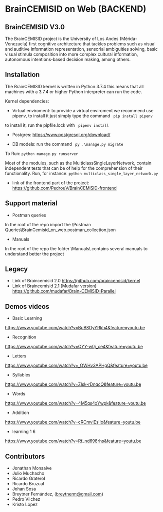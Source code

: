 # BrainCEMISID on Web (BACKEND)

## BrainCEMISID V3.0
The BrainCEMISID project is the University of Los Andes (Mérida-Venezuela) first cognitive architecture that tackles problems such as visual and auditive
 information representation, sensorial ambiguities solving, basic visual stimula composition into more complex cultural
 information, autonomous intentions-based decision making, among others.

## Installation

The BrainCEMISID kernel is written in Python 3.7.4 this means that all machines with a 3.7.4 or higher Python interpreter can run the code.

Kernel dependencies:

* Virtual enviroment: to provide a virtual enviroment we recommend use pipenv, to install it just simply type the command ``` pip install pipenv```


to install it, run the pipfile.lock with ``` pipenv install```

* Postgres:
https://www.postgresql.org/download/

* DB models: run the command ``` py .\manage.py migrate```


To Run:
```python manage.py runserver```

Most of the modules, such as the MulticlassSingleLayerNetwork, contain independent tests that can be of help for the
comprehension of their functionality. Run, for instance:
 ```python multiclass_single_layer_network.py```

* link of the frontend part of the project:
https://github.com/PedrouV/BrainCEMISID-frontend

## Support material

* Postman queries

In the root of the repo import the \Postman Queries\BrainCemisid_on_web.postman_collection.json

* Manuals

In the root of the repo the folder \Manuals\ contains several manuals to understand better the project

## Legacy

* Link of Braincemisid 2.0
https://github.com/braincemisid/kernel
* Link of Braincemisid 2.1 (Mudafar version)
https://github.com/mudafar/Brain-CEMISID-Parallel

## Demos videos

* Basic Learning

https://www.youtube.com/watch?v=BuB8OyYRkh4&feature=youtu.be

* Recognition

https://www.youtube.com/watch?v=OYY-w0j_ce4&feature=youtu.be

* Letters

https://www.youtube.com/watch?v=_OWHv3APHgQ&feature=youtu.be

* Syllables

https://www.youtube.com/watch?v=Zlsk-rDnqcQ&feature=youtu.be

* Words

https://www.youtube.com/watch?v=4M5qs4xYwpk&feature=youtu.be

* Addition

https://www.youtube.com/watch?v=cRCmvIEslIo&feature=youtu.be

* learning 1 6

https://www.youtube.com/watch?v=Rf_nd698rhs&feature=youtu.be

## Contributors

* Jonathan Monsalve
* Julio Muchacho
* Ricardo Graterol
* Ricardo Bruzual
* Johan Sosa
* Breytner Fernández, (breytnerm@gmail.com)
* Pedro Vilchez
* Kristo Lopez
